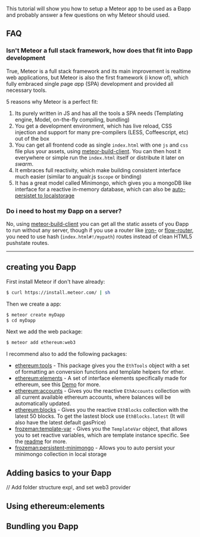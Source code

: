 This tutorial will show you how to setup a Meteor app to be used as a Ðapp and probably answer a few questions on why Meteor should used.

## FAQ

### Isn't Meteor a full stack framework, how does that fit into Ðapp development

True, Meteor is a full stack framework and its main improvement is realtime web applications, but Meteor is also the first framework (i know of), which fully embraced *s*ingle *p*age *a*pp (SPA) development and provided all necessary tools.

5 reasons why Meteor is a perfect fit:

1. Its purely written in JS and has all the tools a SPA needs (Templating engine, Model, on-the-fly compiling, bundling)
2. You get a development environment, which has live reload, CSS injection and support for many pre-compilers (LESS, Coffeescript, etc) out of the box
3. You can get all frontend code as single `index.html` with one `js` and `css` file plus your assets, using [meteor-build-client](https://github.com/frozeman/meteor-build-client). You can then host it everywhere or simple run the `index.html` itself or distribute it later on *swarm*.
4. It embraces full reactivity, which make building consistent interface much easier (similar to angualr.js `$scope` or binding)
5. It has a great model called Minimongo, which gives you a mongoDB like interface for a reactive in-memory database, which can also be [auto-persistet to localstorage](https://atmospherejs.com/frozeman/persistent-minimongo)

### Do i need to host my Ðapp on a server?

No, using [meteor-build-client](https://github.com/frozeman/meteor-build-client) you can get all the static assets of you Ðapp to run without any server, though if you use a router like [iron-](https://atmospherejs.com/iron/router) or [flow-router](https://atmospherejs.com/meteorhacks/flow-router), you need to use hash (`index.html#!/mypath`) routes instead of clean HTML5 pushstate routes.

***

## creating you Ðapp

First install Meteor if don't have already:

```bash
$ curl https://install.meteor.com/ | sh
```

Then we create a app:
```bash
$ meteor create myDapp
$ cd myDapp
```

Next we add the web package:
```bash
$ meteor add ethereum:web3
```

I recommend also to add the following packages:

- [ethereum:tools](https://atmospherejs.com/ethereum/tools) - This package gives you the `EthTools` object with a set of formatting an conversion functions and template helpers for ether.
- [ethereum:elements](https://atmospherejs.com/ethereum/elements) - A set of interface elements specifically made for ethereum, see this [Demo](http://ethereum-elements.meteor.com) for more.
- [ethereum:accounts](https://atmospherejs.com/ethereum/accounts) - Gives you the reactive `EthAccounts` collection with all current available ethereum accounts, where balances will be automatically updated.
- [ethereum:blocks](https://atmospherejs.com/ethereum/blocks) - Gives you the reactive `EthBlocks` collection with the latest 50 blocks. To get the lastest block use `EthBlocks.latest` (It will also have the latest default gasPrice)
- [frozeman:template-var](https://atmospherejs.com/frozeman/template-var) - Gives you the `TemplateVar` object, that allows you to set reactive variables, which are template instance specific. See the [readme](https://atmospherejs.com/frozeman/template-var) for more.
- [frozeman:persistent-minimongo](https://atmospherejs.com/frozeman/persistent-minimongo) - Allows you to auto persist your minimongo collection in local storage

## Adding basics to your Ðapp

// Add folder structure expl, and set web3 provider

## Using ethereum:elements

## Bundling you Ðapp


